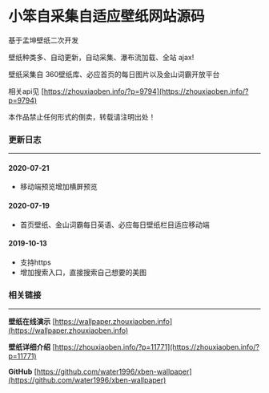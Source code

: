 小笨自采集自适应壁纸网站源码
========
基于孟坤壁纸二次开发

壁纸种类多、自动更新，自动采集、瀑布流加载、全站 ajax!

壁纸采集自 360壁纸库、必应首页的每日图片以及金山词霸开放平台

相关api见 [https://zhouxiaoben.info/?p=9794](https://zhouxiaoben.info/?p=9794) 

本作品禁止任何形式的倒卖，转载请注明出处！


### 更新日志
-----

#### 2020-07-21 
* 移动端预览增加横屏预览

#### 2020-07-19 
* 首页壁纸、金山词霸每日英语、必应每日壁纸栏目适应移动端

#### 2019-10-13
* 支持https
* 增加搜索入口，直接搜索自己想要的美图


### 相关链接
-----
**壁纸在线演示** [https://wallpaper.zhouxiaoben.info](https://wallpaper.zhouxiaoben.info)

**壁纸详细介绍** [https://zhouxiaoben.info/?p=11771](https://zhouxiaoben.info/?p=11771)

**GitHub** [https://github.com/water1996/xben-wallpaper](https://github.com/water1996/xben-wallpaper)
